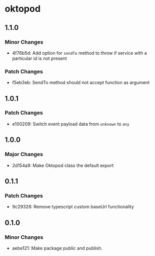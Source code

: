 # oktopod

## 1.1.0

### Minor Changes

- 4f76b5d: Add option for `sendTo` method to throw if service with a particular id is not present

### Patch Changes

- f5eb3eb: SendTo method should not accept function as argument

## 1.0.1

### Patch Changes

- e100209: Switch event payload data from `unknown` to `any`

## 1.0.0

### Major Changes

- 2d154a9: Make Oktopod class the default export

## 0.1.1

### Patch Changes

- 9c29326: Remove typescript custom baseUrl functionality

## 0.1.0

### Minor Changes

- aebe121: Make package public and publish.
